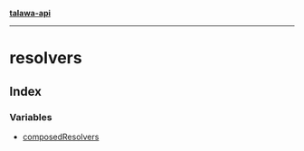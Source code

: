[**talawa-api**](../README.md)

***

# resolvers

## Index

### Variables

- [composedResolvers](variables/composedResolvers.md)

